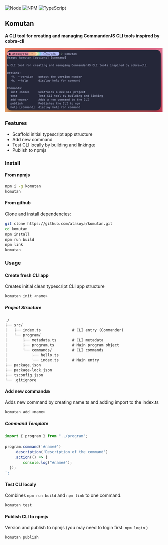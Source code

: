 ![Node](https://img.shields.io/badge/node-%23339933.svg?style=for-the-badge&logo=nodedotjs&logoColor=white)
![NPM](https://img.shields.io/badge/NPM-%23CB3837.svg?style=for-the-badge&logo=npm&logoColor=white)
![TypeScript](https://img.shields.io/badge/typescript-%23007ACC.svg?style=for-the-badge&logo=typescript&logoColor=white)

## Komutan

**A CLI tool for creating and managing CommanderJS CLI tools inspired by cobra-cli**

![CLI Preview](https://github.com/atasoya/komutan/blob/main/preview.png?raw=true)

### Features

- Scaffold initial typescript app structure
- Add new command
- Test CLI locally by building and linkingæ
- Publish to npmjs

### Install

#### From npmjs

```bash
npm i -g komutan
komutan
```

#### From github

Clone and install dependencies:

```bash
git clone https://github.com/atasoya/komutan.git
cd komutan
npm install
npm run build
npm link
komutan
```

### Usage

#### Create fresh CLI app

Creates initial clean typescript CLI app structure

```bash
komutan init <name>
```

##### Project Structure

```
./
├── src/
│   ├── index.ts              # CLI entry (Commander)
│   └── program/
│       ├── metadata.ts       # CLI metadata
│       ├── program.ts        # Main program object
│       └── commands/         # CLI commands
│           ├── hello.ts
│           └── index.ts      # Main entry
├── package.json
├── package-lock.json
├── tsconfig.json
└── .gitignore
```

#### Add new commandæ

Adds new command by creating name.ts and adding import to the index.ts

```bash
komutan add <name>
```

##### Command Template

```ts
import { program } from "../program";

program.command('#name#')
    .description('Description of the command')
    .action(() => {
        console.log("#name#");
  });
`;
```

#### Test CLI localy

Combines `npm run build` and `npm link` to one command.

```bash
komutan test
```

#### Publish CLI to npmjs

Version and publish to npmjs (you may need to login first: `npm login` )

```bash
komutan publish
```
